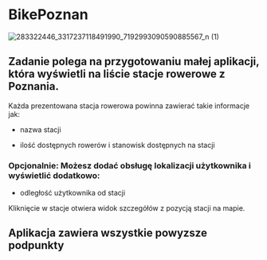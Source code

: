 # BikePoznan
![283322446_3317237118491990_7192993090590885567_n (1)](https://user-images.githubusercontent.com/104032431/169701812-26bdd4b7-5dc2-48c9-8c75-18d75e1b002b.png)
## Zadanie polega na przygotowaniu małej aplikacji, która wyświetli na liście stacje rowerowe z Poznania.

Każda prezentowana stacja rowerowa powinna zawierać takie informacje jak:

- nazwa stacji

- ilość dostępnych rowerów i stanowisk dostępnych na stacji

### Opcjonalnie: Możesz dodać obsługę lokalizacji użytkownika i wyświetlić dodatkowo:

- odległość użytkownika od stacji

Kliknięcie w stacje otwiera widok szczegółów z pozycją stacji na mapie.

## Aplikacja zawiera wszystkie powyzsze podpunkty
